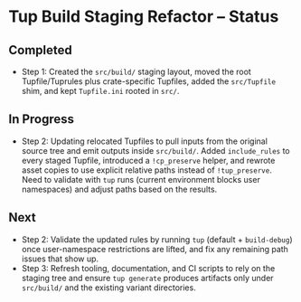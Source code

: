 # Tup Build Staging Refactor – Status

## Completed
- Step 1: Created the `src/build/` staging layout, moved the root Tupfile/Tuprules plus crate-specific Tupfiles, added the `src/Tupfile` shim, and kept `Tupfile.ini` rooted in `src/`.

## In Progress
- Step 2: Updating relocated Tupfiles to pull inputs from the original source tree and emit outputs inside `src/build/`. Added `include_rules` to every staged Tupfile, introduced a `!cp_preserve` helper, and rewrote asset copies to use explicit relative paths instead of `!tup_preserve`. Need to validate with `tup` runs (current environment blocks user namespaces) and adjust paths based on the results.

## Next
- Step 2: Validate the updated rules by running `tup` (default + `build-debug`) once user-namespace restrictions are lifted, and fix any remaining path issues that show up.
- Step 3: Refresh tooling, documentation, and CI scripts to rely on the staging tree and ensure `tup generate` produces artifacts only under `src/build/` and the existing variant directories.
